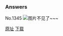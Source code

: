 ### Answers
No.1345
![图片不见了~~~](https://imgs.xkcd.com/comics/answers.png)

[原址](https://xkcd.com//1345) [下载](https://imgs.xkcd.com/comics/answers.png)

